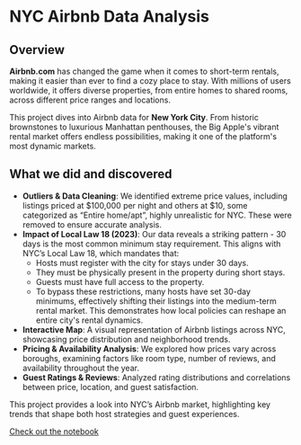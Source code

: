 # NYC Airbnb Data Analysis

## Overview
**Airbnb.com** has changed the game when it comes to short-term rentals, making it easier than ever to find a cozy place to stay. With millions of users worldwide, it offers diverse properties, from entire homes to shared rooms, across different price ranges and locations.

This project dives into Airbnb data for **New York City**.
From historic brownstones to luxurious Manhattan penthouses, the Big Apple's vibrant rental market offers endless possibilities, making it one of the platform's most dynamic markets.

## What we did and discovered
- **Outliers & Data Cleaning**: We identified extreme price values, including listings priced at $100,000 per night and others at $10, some categorized as “Entire home/apt”, highly unrealistic for NYC. These were removed to ensure accurate analysis.
- **Impact of Local Law 18 (2023)**: Our data reveals a striking pattern - 30 days is the most common minimum stay requirement. This aligns with NYC’s Local Law 18, which mandates that:
  - Hosts must register with the city for stays under 30 days.
  - They must be physically present in the property during short stays.
  - Guests must have full access to the property.
  - To bypass these restrictions, many hosts have set 30-day minimums, effectively shifting their listings into the medium-term rental market. This demonstrates how local policies can reshape an entire city's rental dynamics.
- **Interactive Map**: A visual representation of Airbnb listings across NYC, showcasing price distribution and neighborhood trends.
- **Pricing & Availability Analysis**: We explored how prices vary across boroughs, examining factors like room type, number of reviews, and availability throughout the year.
- **Guest Ratings & Reviews**: Analyzed rating distributions and correlations between price, location, and guest satisfaction.

This project provides a look into NYC’s Airbnb market, highlighting key trends that shape both host strategies and guest experiences.

[Check out the notebook](https://github.com/juliakuczynska/nyc_airbnb_analysis/blob/main/nyc_airbnb.ipynb)

